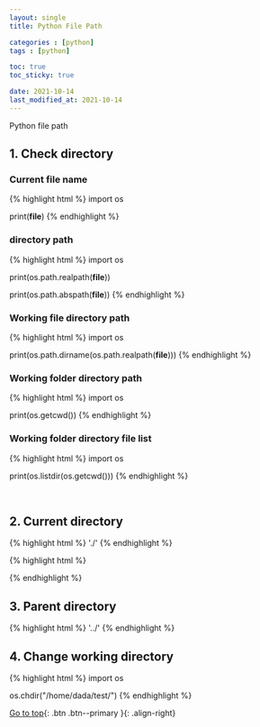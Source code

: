 ```yaml
---
layout: single
title: Python File Path

categories : [python]
tags : [python]

toc: true
toc_sticky: true

date: 2021-10-14
last_modified_at: 2021-10-14
---
```


Python file path
<br>

## 1. Check directory

### Current file name
{% highlight html %}
import os

print(__file__)
{% endhighlight %}

### directory path
{% highlight html %}
import os

print(os.path.realpath(__file__))

print(os.path.abspath(__file__))
{% endhighlight %}

### Working file directory path
{% highlight html %}
import os

print(os.path.dirname(os.path.realpath(__file__)))
{% endhighlight %}

### Working folder directory path
{% highlight html %}
import os

print(os.getcwd())
{% endhighlight %}

### Working folder directory file list
{% highlight html %}
import os

print(os.listdir(os.getcwd()))
{% endhighlight %}


<br>

## 2. Current directory

{% highlight html %}
'./'
{% endhighlight %}

{% highlight html %}

{% endhighlight %}

## 3. Parent directory
{% highlight html %}
'../'
{% endhighlight %}

## 4. Change working directory
{% highlight html %}
import os

os.chdir("/home/dada/test/")
{% endhighlight %}


[Go to top](#){: .btn .btn--primary }{: .align-right}
